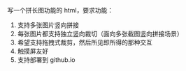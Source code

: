 写一个拼长图功能的 html，要求功能：

1. 支持多张图片竖向拼接
2. 每张图片都支持独立竖向裁切（面向多张截图竖向拼接场景）
3. 希望支持拖拽式裁剪，然后所见即所得的那种交互
4. 触摸屏友好
4. 支持部署到 github.io